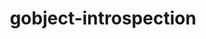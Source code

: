 ---
title: "gobject-introspection"
layout: cache
categories: [package, develop-2024-06-16]
meta: {"versions": ["1.78.1"], "compilers": ["gcc@=11.1.0"], "oss": ["ubuntu20.04"], "platforms": ["linux"], "targets": ["x86_64_v3"], "stacks": ["data-vis-sdk", "root"], "num_specs": 1, "num_specs_by_stack": {"root": 1, "data-vis-sdk": 1}}
spec_details: [{"hash": "vfynp2sdb7sa6sjuax4hzvh5yq7mu7qr", "compiler": "gcc@=11.1.0", "versions": ["1.78.1"], "os": "ubuntu20.04", "platform": "linux", "target": "x86_64_v3", "variants": ["build_system=meson", "buildtype=release", "default_library=shared", "~strip"], "stacks": ["root", "data-vis-sdk"], "size": "-", "tarball": "https://binaries.spack.io/releases/develop-2024-06-16/build_cache/linux-ubuntu20.04-x86_64_v3/gcc-11.1.0/gobject-introspection-1.78.1/linux-ubuntu20.04-x86_64_v3-gcc-11.1.0-gobject-introspection-1.78.1-vfynp2sdb7sa6sjuax4hzvh5yq7mu7qr.spack"}]
---